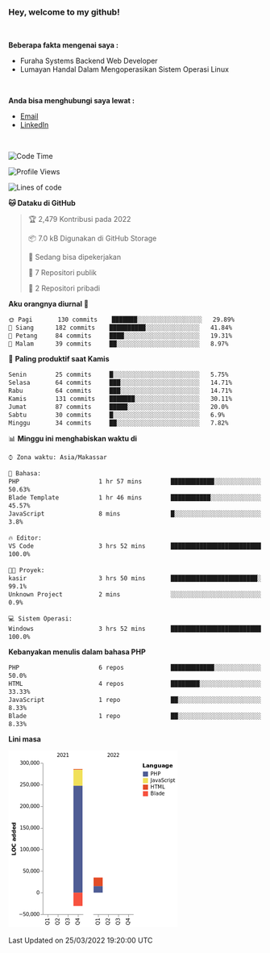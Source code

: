 <h3>Hey, welcome to my github!</h3>

<br>

<p><strong>Beberapa fakta mengenai saya :</strong></p>

<ul>
  <li>Furaha Systems Backend Web Developer</li>
  <li>Lumayan Handal Dalam Mengoperasikan Sistem Operasi Linux</li>
</ul>

<br>

<p><strong>Anda bisa menghubungi saya lewat :</strong></p>

<ul>
  <li><a href="mailto:renaldiapriyanto419@gmail.com">Email</a></li>
  <li><a href="https://www.linkedin.com/in/renaldi-kadang-314314206/">LinkedIn</a></li>
</ul>

<br>

<!--START_SECTION:waka-->
![Code Time](http://img.shields.io/badge/Code%20Time-46%20hrs%2010%20mins-blue)

![Profile Views](http://img.shields.io/badge/Profil%20dilihat-2-blue)

![Lines of code](https://img.shields.io/badge/Sejak%20Hello%20World%20aku%20telah%20menulis-290%20Thousand%20baris%20kode-blue)

**🐱 Dataku di GitHub** 

> 🏆 2,479 Kontribusi pada 2022
 > 
> 📦 7.0 kB Digunakan di GitHub Storage 
 > 
> 💼 Sedang bisa dipekerjakan
 > 
> 📜 7 Repositori publik 
 > 
> 🔑 2 Repositori pribadi  
 > 
**Aku orangnya diurnal 🐤** 

```text
🌞 Pagi       130 commits    ███████░░░░░░░░░░░░░░░░░░   29.89% 
🌆 Siang      182 commits    ██████████░░░░░░░░░░░░░░░   41.84% 
🌃 Petang     84 commits     ████░░░░░░░░░░░░░░░░░░░░░   19.31% 
🌙 Malam      39 commits     ██░░░░░░░░░░░░░░░░░░░░░░░   8.97%

```
📅 **Paling produktif saat Kamis** 

```text
Senin        25 commits     █░░░░░░░░░░░░░░░░░░░░░░░░   5.75% 
Selasa       64 commits     ███░░░░░░░░░░░░░░░░░░░░░░   14.71% 
Rabu         64 commits     ███░░░░░░░░░░░░░░░░░░░░░░   14.71% 
Kamis        131 commits    ███████░░░░░░░░░░░░░░░░░░   30.11% 
Jumat        87 commits     █████░░░░░░░░░░░░░░░░░░░░   20.0% 
Sabtu        30 commits     █░░░░░░░░░░░░░░░░░░░░░░░░   6.9% 
Minggu       34 commits     ██░░░░░░░░░░░░░░░░░░░░░░░   7.82%

```


📊 **Minggu ini menghabiskan waktu di** 

```text
⌚︎ Zona waktu: Asia/Makassar

💬 Bahasa: 
PHP                      1 hr 57 mins        ████████████░░░░░░░░░░░░░   50.63% 
Blade Template           1 hr 46 mins        ███████████░░░░░░░░░░░░░░   45.57% 
JavaScript               8 mins              █░░░░░░░░░░░░░░░░░░░░░░░░   3.8%

🔥 Editor: 
VS Code                  3 hrs 52 mins       █████████████████████████   100.0%

🐱‍💻 Proyek: 
kasir                    3 hrs 50 mins       ████████████████████████░   99.1% 
Unknown Project          2 mins              ░░░░░░░░░░░░░░░░░░░░░░░░░   0.9%

💻 Sistem Operasi: 
Windows                  3 hrs 52 mins       █████████████████████████   100.0%

```

**Kebanyakan menulis dalam bahasa PHP** 

```text
PHP                      6 repos             ████████████░░░░░░░░░░░░░   50.0% 
HTML                     4 repos             ████████░░░░░░░░░░░░░░░░░   33.33% 
JavaScript               1 repo              ██░░░░░░░░░░░░░░░░░░░░░░░   8.33% 
Blade                    1 repo              ██░░░░░░░░░░░░░░░░░░░░░░░   8.33%

```


**Lini masa**

![Chart not found](https://raw.githubusercontent.com/Sylent-Sys/Sylent-Sys/main/charts/bar_graph.png) 


 Last Updated on 25/03/2022 19:20:00 UTC
<!--END_SECTION:waka-->
